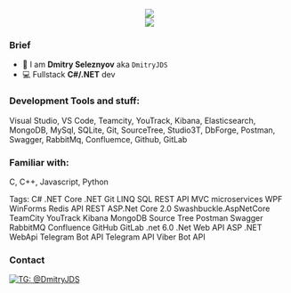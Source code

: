 
<p align="center">
<img src="https://github-readme-stats.vercel.app/api?username=DmitryJDS&show_icons=true&title_color=33b59b&icon_color=33b59b" />
<br>
<img src="https://hits.seeyoufarm.com/api/count/incr/badge.svg?url=https%3A%2F%2Fgithub.com%2FDmitryJDS&count_bg=%23BE15DC&title_bg=%23555555&icon=&icon_color=%23E7E7E7&title=page%20views&edge_flat=false"/>
</p>

### Brief
- 🤖 I am **Dmitry Seleznyov** aka `DmitryJDS`
- 💻 Fullstack **С#/.NET** dev

### **Development Tools and stuff:** 
Visual Studio, VS Code, Teamcity, YouTrack, Kibana, Elasticsearch, MongoDB, MySql, SQLite, Git, SourceTree, Studio3T, DbForge, Postman, Swagger, RabbitMq, Confluemce, Github, GitLab

### **Familiar with:**
C, C++, Javascript, Python

Tags:
C# .NET Core .NET Git LINQ SQL REST API MVC microservices WPF WinForms Redis API REST ASP.Net Core 2.0 Swashbuckle.AspNetCore TeamCity YouTrack Kibana MongoDB Source Tree Postman Swagger RabbitMQ Confluence GitHub GitLab .net 6.0 .Net Web API ASP .NET WebApi Telegram Bot API Telegram API Viber Bot API

### Contact
[![TG: @DmitryJDS](https://img.shields.io/badge/Telegram---?logo=telegram&style=for-the-badge&color=blue)](//t.me/DmitryJDS)
